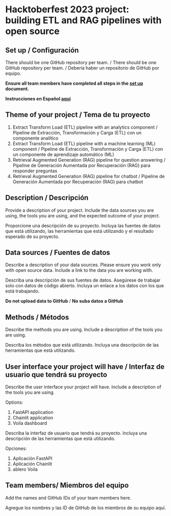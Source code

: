 # Hacktoberfest 2023 project: building ETL and RAG pipelines with open source 

## Set up /  Configuración

There should be one GitHub repository per team. / There should be one GitHub repository per team. / Debería haber un repositorio de GitHub por equipo.

**Ensure all team members have completed all steps in the [set up](setup.md) document.**

**Instrucciones en Español [aqui](setup-espanol.md)**

## Theme of your project / Tema de tu proyecto

1. Extract Transform Load (ETL) pipeline with an analytics component / Pipeline de Extracción, Transformación y Carga (ETL) con un componente analítico
2. Extract Transform Load (ETL) pipeline with a machine learning (ML) component  / Pipeline de Extracción, Transformación y Carga (ETL) con un componente de aprendizaje automático (ML)
3. Retrieval Augmented Generation (RAG) pipeline for question answering /  Pipeline de Generación Aumentada por Recuperación (RAG) para responder preguntas
4. Retrieval Augmented Generation (RAG) pipeline for chatbot /  Pipeline de Generación Aumentada por Recuperación (RAG) para chatbot

## Description / Descripción 

Provide a description of your project. Include the data sources you are using, the tools you are using, and the expected outcome of your project.

Proporcione una descripción de su proyecto. Incluya las fuentes de datos que está utilizando, las herramientas que está utilizando y el resultado esperado de su proyecto.

## Data sources / Fuentes de datos

Describe a description of your data sources. Please ensure you work only with open source data. Include a link to the data you are working with. 

Describa una descripción de sus fuentes de datos. Asegúrese de trabajar solo con datos de código abierto. Incluya un enlace a los datos con los que está trabajando.

**Do not upload data to GitHub** / **No suba datos a GitHub**

## Methods / Métodos

Describe the methods you are using. Include a description of the tools you are using.

Describa los métodos que está utilizando. Incluya una descripción de las herramientas que está utilizando.

## User interface your project will have / Interfaz de usuario que tendrá su proyecto

Describe the user interface your project will have. Include a description of the tools you are using.

Options: 

1. FastAPI application
2. Chainlit application
3. Voila dashboard

Describa la interfaz de usuario que tendrá su proyecto. Incluya una descripción de las herramientas que está utilizando.

Opciones:

1. Aplicación FastAPI
2. Aplicación Chainlit
3. ablero Voila

## Team members/ Miembros del equipo

Add the names and GitHub IDs of your team members here.

Agregue los nombres y las ID de GitHub de los miembros de su equipo aquí.
